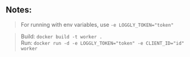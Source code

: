 ## Notes:
> For running with env variables, use `-e LOGGLY_TOKEN="token"`

> Build: `docker build -t worker .`\
> Run: `docker run -d -e LOGGLY_TOKEN="token" -e CLIENT_ID="id" worker`